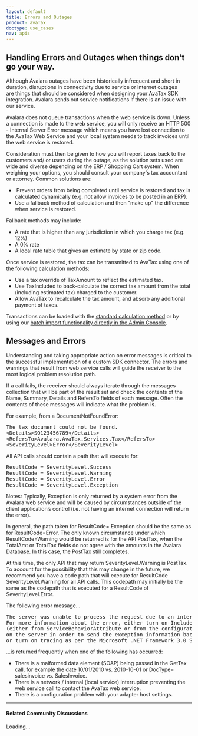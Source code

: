```yaml
---
layout: default
title: Errors and Outages
product: avaTax
doctype: use_cases
nav: apis
---
```

<h2>Handling Errors and Outages when things don't go your way.</h2>
Although Avalara outages have been historically infrequent and short in duration, disruptions in connectivity due to service or internet outages are things that should be considered when designing your AvaTax SDK integration. Avalara sends out service notifications if there is an issue with our service.

Avalara does not queue transactions when the web service is down. Unless a connection is made to the web service, you will only receive an HTTP 500 - Internal Server Error message which means you have lost connection to the AvaTax Web Service and your local system needs to track invoices until the web service is restored.

Consideration must then be given to how you will report taxes back to the customers and/ or users during the outage, as the solution sets used are wide and diverse depending on the ERP / Shopping Cart system. When weighing your options, you should consult your company's tax accountant or attorney. Common solutions are:
<ul>
	<li> Prevent orders from being completed until service is restored and tax is calculated dynamically (e.g. not allow invoices to be posted in an ERP).</li>
	<li>Use a fallback method of calculation and then "make up" the difference when service is restored.</li>
</ul>
Fallback methods may include:
<ul>
	<li><span style="line-height: 13.993056297302246px;">A rate that is higher than any jurisdiction in which you charge tax (e.g. 12%)</span></li>
	<li>A 0% rate</li>
	<li>A local rate table that gives an estimate by state or zip code.</li>
</ul>
Once service is restored, the tax can be transmitted to AvaTax using one of the following calculation methods:
<ul>
	<li><span style="line-height: 13.993056297302246px;">Use a tax override of TaxAmount to reflect the estimated tax.</span></li>
	<li>Use TaxIncluded to back-calculate the correct tax amount from the total (including estimated tax) charged to the customer.</li>
	<li>Allow AvaTax to recalculate the tax amount, and absorb any additional payment of taxes.</li>
</ul>
Transactions can be loaded with the <a href="/avatax/gettax">standard calculation method</a> or by using our <a href="https://help.avalara.com/000_AvaTax_Calc/000AvaTaxCalc_User_Guide/060_Managing_Transactions/030_Importing_Transactions">batch import functionality directly in the Admin Console</a>.
<h2>Messages and Errors</h2>
Understanding and taking appropriate action on error messages is critical to the successful implementation of a custom SDK connector. The errors and warnings that result from web service calls will guide the receiver to the most logical problem resolution path.

If a call fails, the receiver should always iterate through the messages collection that will be part of the result set and check the contents of the Name, Summary, Details and RefersTo fields of each message. Often the contents of these messages will indicate what the problem is.

For example, from a DocumentNotFoundError:
<pre class="prettyprint lang-html">The tax document could not be found.
&lt;Details&gt;SO123456789&lt;/Details&gt;
&lt;RefersTo&gt;Avalara.AvaTax.Services.Tax&lt;/RefersTo&gt;
&lt;SeverityLevel&gt;Error&lt;/SeverityLevel&gt;
</pre>
All API calls should contain a path that will execute for:
<pre class="prettyprint lang-cs">ResultCode = SeverityLevel.Success
ResultCode = SeverityLevel.Warning
ResultCode = SeverityLevel.Error
ResultCode = SeverityLevel.Exception
</pre>
Notes:
Typically, Exception is only returned by a system error from the Avalara web service and will be caused by circumstances outside of the client application’s control (i.e. not having an internet connection will return the error).

In general, the path taken for ResultCode= Exception should be the same as for ResultCode=Error.
The only known circumstance under which ResultCode=Warning would be returned is for the API PostTax, when the TotalAmt or TotalTax fields do not agree with the amounts in the Avalara Database. In this case, the PostTax still completes.

At this time, the only API that may return SeverityLevel.Warning is PostTax. To account for the possibility that this may change in the future, we recommend you have a code path that will execute for ResultCode SeverityLevel.Warning for all API calls. This codepath may initially be the same as the codepath that is executed for a ResultCode of SeverityLevel.Error.

The following error message...
<pre class="prettyprint lang-text">The server was unable to process the request due to an internal error.
For more information about the error, either turn on IncludeExceptionDetailInFaults 
(either from ServiceBehaviorAttribute or from the configuration behavior) 
on the server in order to send the exception information back to the client, 
or turn on tracing as per the Microsoft .NET Framework 3.0 SDK documentation and inspect the server trace logs.</pre>
...is returned frequently when one of the following has occurred:
<ul>
	<li>There is a malformed data element (SOAP) being passed in the GetTax call, for example the date 10/01/2010 vs. 2010-10-01 or DocType= salesinvoice vs. SalesInvoice.</li>
	<li>There is a network / internal (local service) interruption preventing the web service call to contact the AvaTax web service.</li>
	<li>There is a configuration problem with your adapter host settings.</li>
</ul>

<hr />

<h4>Related Community Discussions</h4>
<div id="gsfn_list_widget">
<div id="gsfn_content">Loading...</div>
</div>
<script src="https://getsatisfaction.com/avalara/widgets/javascripts/f585970/widgets.js" type="text/javascript"></script><script src="https://getsatisfaction.com/avalara/topics.widget?callback=gsfnTopicsCallback&amp;length=240&amp;limit=5&amp;sort=recently_active&amp;user_defined_code=errors" type="text/javascript"></script>
<div id="getsat-widget-8157"></div>
<script src="https://loader.engage.gsfn.us/loader.js" type="text/javascript"></script><script type="text/javascript">// <![CDATA[
if (typeof GSFN !== "undefined") { GSFN.loadWidget(8157,{"containerId":"getsat-widget-8157"}); }
// ]]></script>
